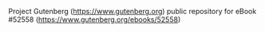 Project Gutenberg (https://www.gutenberg.org) public repository for
eBook #52558 (https://www.gutenberg.org/ebooks/52558)
